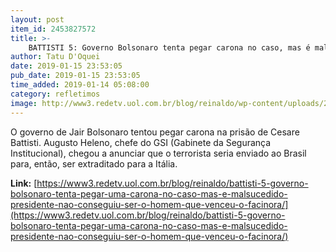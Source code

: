 ```yaml
---
layout: post
item_id: 2453827572
title: >-
    BATTISTI 5: Governo Bolsonaro tenta pegar carona no caso, mas é malsucedido; presidente não consegue ser homem que venceu o facínora
author: Tatu D'Oquei
date: 2019-01-15 23:53:05
pub_date: 2019-01-15 23:53:05
time_added: 2019-01-14 05:08:00
category: refletimos
image: http://www3.redetv.uol.com.br/blog/reinaldo/wp-content/uploads/2018/09/4-se-eu-fosse-bolsonaro-faria-o-seguinte-mitigaria-o-politicamente-incorreto-usaria-o-pt-como-fantasma-e-tentaria-atrair-a-centro-direita.jpg
---
```


O governo de Jair Bolsonaro tentou pegar carona na prisão de Cesare Battisti. Augusto Heleno, chefe do GSI (Gabinete da Segurança Institucional), chegou a anunciar que o terrorista seria enviado ao Brasil para, então, ser extraditado para a Itália.

**Link:** [https://www3.redetv.uol.com.br/blog/reinaldo/battisti-5-governo-bolsonaro-tenta-pegar-uma-carona-no-caso-mas-e-malsucedido-presidente-nao-conseguiu-ser-o-homem-que-venceu-o-facinora/](https://www3.redetv.uol.com.br/blog/reinaldo/battisti-5-governo-bolsonaro-tenta-pegar-uma-carona-no-caso-mas-e-malsucedido-presidente-nao-conseguiu-ser-o-homem-que-venceu-o-facinora/)

